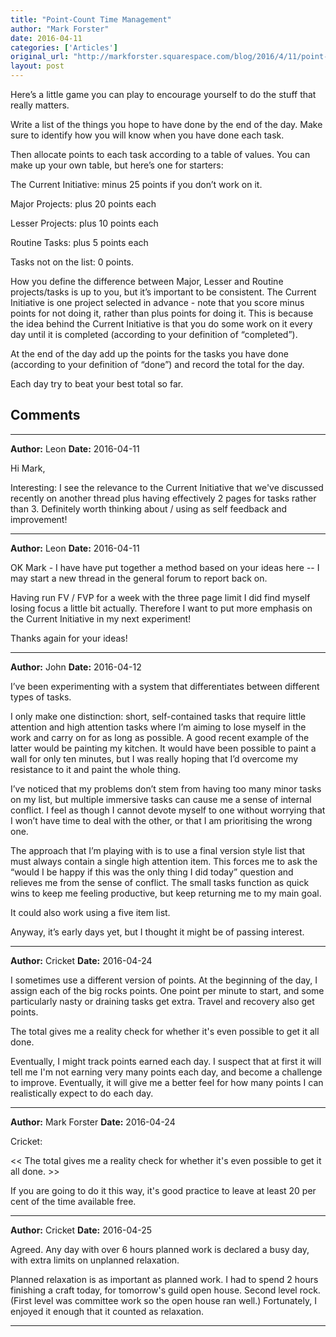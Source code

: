 ```yaml
---
title: "Point-Count Time Management"
author: "Mark Forster"
date: 2016-04-11
categories: ['Articles']
original_url: "http://markforster.squarespace.com/blog/2016/4/11/point-count-time-management.html"
layout: post
---
```


Here’s a little game you can play to encourage yourself to do the stuff that really matters.

Write a list of the things you hope to have done by the end of the day. Make sure to identify how you will know when you have done each task.

Then allocate points to each task according to a table of values. You can make up your own table, but here’s one for starters:

The Current Initiative: minus 25 points if you don’t work on it.

Major Projects: plus 20 points each

Lesser Projects: plus 10 points each

Routine Tasks: plus 5 points each

Tasks not on the list: 0 points.

How you define the difference between Major, Lesser and Routine projects/tasks is up to you, but it’s important to be consistent. The Current Initiative is one project selected in advance - note that you score minus points for not doing it, rather than plus points for doing it. This is because the idea behind the Current Initiative is that you do some work on it every day until it is completed (according to your definition of “completed”).

At the end of the day add up the points for the tasks you have done (according to your definition of “done”) and record the total for the day.

Each day try to beat your best total so far.


## Comments

---

**Author:** Leon
**Date:** 2016-04-11

Hi Mark,  
  
Interesting: I see the relevance to the Current Initiative that we've discussed recently on another thread plus having effectively 2 pages for tasks rather than 3. Definitely worth thinking about / using as self feedback and improvement!

---

**Author:** Leon
**Date:** 2016-04-11

OK Mark - I have have put together a method based on your ideas here -- I may start a new thread in the general forum to report back on.   
  
Having run FV / FVP for a week with the three page limit I did find myself losing focus a little bit actually. Therefore I want to put more emphasis on the Current Initiative in my next experiment!  
  
Thanks again for your ideas!

---

**Author:** John
**Date:** 2016-04-12

I’ve been experimenting with a system that differentiates between different types of tasks.   
  
I only make one distinction: short, self-contained tasks that require little attention and high attention tasks where I’m aiming to lose myself in the work and carry on for as long as possible. A good recent example of the latter would be painting my kitchen. It would have been possible to paint a wall for only ten minutes, but I was really hoping that I’d overcome my resistance to it and paint the whole thing.  
  
I’ve noticed that my problems don’t stem from having too many minor tasks on my list, but multiple immersive tasks can cause me a sense of internal conflict. I feel as though I cannot devote myself to one without worrying that I won’t have time to deal with the other, or that I am prioritising the wrong one.  
  
The approach that I’m playing with is to use a final version style list that must always contain a single high attention item. This forces me to ask the “would I be happy if this was the only thing I did today” question and relieves me from the sense of conflict. The small tasks function as quick wins to keep me feeling productive, but keep returning me to my main goal.   
  
It could also work using a five item list.  
  
Anyway, it’s early days yet, but I thought it might be of passing interest.

---

**Author:** Cricket
**Date:** 2016-04-24

I sometimes use a different version of points. At the beginning of the day, I assign each of the big rocks points. One point per minute to start, and some particularly nasty or draining tasks get extra. Travel and recovery also get points.  
  
The total gives me a reality check for whether it's even possible to get it all done.  
  
Eventually, I might track points earned each day. I suspect that at first it will tell me I'm not earning very many points each day, and become a challenge to improve. Eventually, it will give me a better feel for how many points I can realistically expect to do each day.

---

**Author:** Mark Forster
**Date:** 2016-04-24

Cricket:  
  
<< The total gives me a reality check for whether it's even possible to get it all done. >>  
  
If you are going to do it this way, it's good practice to leave at least 20 per cent of the time available free.

---

**Author:** Cricket
**Date:** 2016-04-25

Agreed. Any day with over 6 hours planned work is declared a busy day, with extra limits on unplanned relaxation.  
  
Planned relaxation is as important as planned work. I had to spend 2 hours finishing a craft today, for tomorrow's guild open house. Second level rock. (First level was committee work so the open house ran well.) Fortunately, I enjoyed it enough that it counted as relaxation.

---
